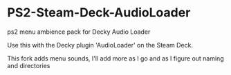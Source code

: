 # PS2-Steam-Deck-AudioLoader
ps2 menu ambience pack for Decky Audio Loader

Use this with the Decky plugin 'AudioLoader' on the Steam Deck. 


This fork adds menu sounds, I'll add more as I go and as I figure out naming and directories
